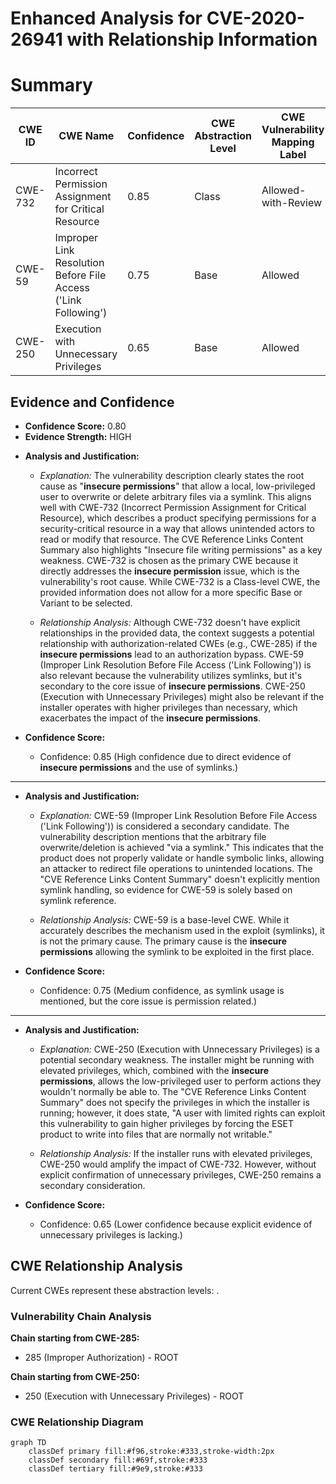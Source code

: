 # Enhanced Analysis for CVE-2020-26941 with Relationship Information

# Summary
| CWE ID | CWE Name | Confidence | CWE Abstraction Level | CWE Vulnerability Mapping Label | CWE-Vulnerability Mapping Notes |
|---|---|---|---|---|---|
| CWE-732 | Incorrect Permission Assignment for Critical Resource | 0.85 | Class | Allowed-with-Review | Primary CWE |
| CWE-59 | Improper Link Resolution Before File Access ('Link Following') | 0.75 | Base | Allowed | Secondary Candidate |
| CWE-250 | Execution with Unnecessary Privileges | 0.65 | Base | Allowed | Secondary Candidate |

## Evidence and Confidence

*   **Confidence Score:** 0.80
*   **Evidence Strength:** HIGH

- **Analysis and Justification:**  
  - *Explanation:* The vulnerability description clearly states the root cause as "**insecure permissions**" that allow a local, low-privileged user to overwrite or delete arbitrary files via a symlink. This aligns well with CWE-732 (Incorrect Permission Assignment for Critical Resource), which describes a product specifying permissions for a security-critical resource in a way that allows unintended actors to read or modify that resource. The CVE Reference Links Content Summary also highlights "Insecure file writing permissions" as a key weakness. CWE-732 is chosen as the primary CWE because it directly addresses the **insecure permission** issue, which is the vulnerability's root cause. While CWE-732 is a Class-level CWE, the provided information does not allow for a more specific Base or Variant to be selected.

  - *Relationship Analysis:* Although CWE-732 doesn't have explicit relationships in the provided data, the context suggests a potential relationship with authorization-related CWEs (e.g., CWE-285) if the **insecure permissions** lead to an authorization bypass. CWE-59 (Improper Link Resolution Before File Access ('Link Following')) is also relevant because the vulnerability utilizes symlinks, but it's secondary to the core issue of **insecure permissions**. CWE-250 (Execution with Unnecessary Privileges) might also be relevant if the installer operates with higher privileges than necessary, which exacerbates the impact of the **insecure permissions**.

- **Confidence Score:**
  - Confidence: 0.85 (High confidence due to direct evidence of **insecure permissions** and the use of symlinks.)

---
- **Analysis and Justification:**  
  - *Explanation:* CWE-59 (Improper Link Resolution Before File Access ('Link Following')) is considered a secondary candidate. The vulnerability description mentions that the arbitrary file overwrite/deletion is achieved "via a symlink." This indicates that the product does not properly validate or handle symbolic links, allowing an attacker to redirect file operations to unintended locations. The "CVE Reference Links Content Summary" doesn't explicitly mention symlink handling, so evidence for CWE-59 is solely based on symlink reference.

  - *Relationship Analysis:* CWE-59 is a base-level CWE. While it accurately describes the mechanism used in the exploit (symlinks), it is not the primary cause. The primary cause is the **insecure permissions** allowing the symlink to be exploited in the first place.

- **Confidence Score:**
  - Confidence: 0.75 (Medium confidence, as symlink usage is mentioned, but the core issue is permission related.)

---

- **Analysis and Justification:**  
  - *Explanation:* CWE-250 (Execution with Unnecessary Privileges) is a potential secondary weakness. The installer might be running with elevated privileges, which, combined with the **insecure permissions**, allows the low-privileged user to perform actions they wouldn't normally be able to. The "CVE Reference Links Content Summary" does not specify the privileges in which the installer is running; however, it does state, "A user with limited rights can exploit this vulnerability to gain higher privileges by forcing the ESET product to write into files that are normally not writable."

  - *Relationship Analysis:* If the installer runs with elevated privileges, CWE-250 would amplify the impact of CWE-732. However, without explicit confirmation of unnecessary privileges, CWE-250 remains a secondary consideration.

- **Confidence Score:**
  - Confidence: 0.65 (Lower confidence because explicit evidence of unnecessary privileges is lacking.)


## CWE Relationship Analysis

Current CWEs represent these abstraction levels: .


### Vulnerability Chain Analysis

**Chain starting from CWE-285:**
- 285 (Improper Authorization) - ROOT


**Chain starting from CWE-250:**
- 250 (Execution with Unnecessary Privileges) - ROOT



### CWE Relationship Diagram

```mermaid
graph TD
    classDef primary fill:#f96,stroke:#333,stroke-width:2px
    classDef secondary fill:#69f,stroke:#333
    classDef tertiary fill:#9e9,stroke:#333
```
